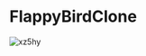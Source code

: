 # FlappyBirdClone

![xz5hy](https://cloud.githubusercontent.com/assets/13250107/12552746/2f6dbaca-c3a6-11e5-8f36-3c8007211547.gif)
